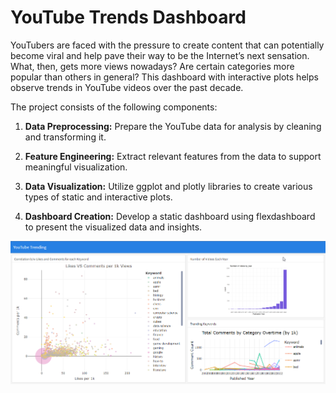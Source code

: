 # YouTube Trends Dashboard

YouTubers are faced with the pressure to create content that can potentially become viral and help pave their way to be the Internet’s next sensation. What, then, gets more views nowadays? Are certain categories more popular than others in general? This dashboard with interactive plots helps observe trends in YouTube videos over the past decade.

The project consists of the following components:

1. **Data Preprocessing:** Prepare the YouTube data for analysis by cleaning and transforming it.

2. **Feature Engineering:** Extract relevant features from the data to support meaningful visualization.

3. **Data Visualization:** Utilize ggplot and plotly libraries to create various types of static and interactive plots.

4. **Dashboard Creation:** Develop a static dashboard using flexdashboard to present the visualized data and insights.

![Dashboard](yt-trends-dashboard.png)
